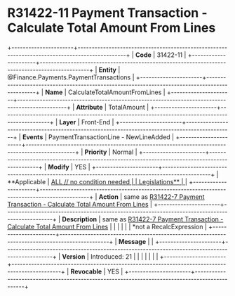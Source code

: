 ﻿---
erp.type: front-end-business-rule
erp.entity: Finance.Payments.PaymentTransactions
---

# R31422-11 Payment Transaction - Calculate Total Amount From Lines
+----------------------+-----------------------------------------------------------------------------------------------+
| **Code**             | 31422-11                                                                                      |
+----------------------+-----------------------------------------------------------------------------------------------+
| **Entity**           | @Finance.Payments.PaymentTransactions                                                         |
+----------------------+-----------------------------------------------------------------------------------------------+
| **Name**             | CalculateTotalAmountFromLines                                                                 |
+----------------------+-----------------------------------------------------------------------------------------------+
| **Attribute**        | TotalAmount                                                                                   |
+----------------------+-----------------------------------------------------------------------------------------------+
| **Layer**            | Front-End                                                                                     |
+----------------------+-----------------------------------------------------------------------------------------------+
| **Events**           | PaymentTransactionLine - NewLineAdded                                                         |
+----------------------+-----------------------------------------------------------------------------------------------+
| **Priority**         | Normal                                                                                        |
+----------------------+-----------------------------------------------------------------------------------------------+
| **Modify**           | YES                                                                                           |
+----------------------+-----------------------------------------------------------------------------------------------+
| **Applicable         | [ALL // no condition needed                                                                   |
| Legislations**       | ](xref:applicable-legislations)                                                               |
+----------------------+-----------------------------------------------------------------------------------------------+
| **Action**           | same as [R31422-7 Payment Transaction - Calculate Total Amount From Lines](R31422-7.md)       |
+----------------------+-----------------------------------------------------------------------------------------------+
| **Description**      | same as [R31422-7 Payment Transaction - Calculate Total Amount From Lines](R31422-7.md)       |
|                      |                                                                                               |
|                      | \*not a RecalcExpression                                                                      |
+----------------------+-----------------------------------------------------------------------------------------------+
| **Message**          |                                                                                               |
+----------------------+-----------------------------------------------------------------------------------------------+
| **Version**          | Introduced: 21                                                                                |
|                      |                                                                                               |
|                      |                                                                                               |
+----------------------+-----------------------------------------------------------------------------------------------+
| **Revocable**        | YES                                                                                           |
+----------------------+-----------------------------------------------------------------------------------------------+
